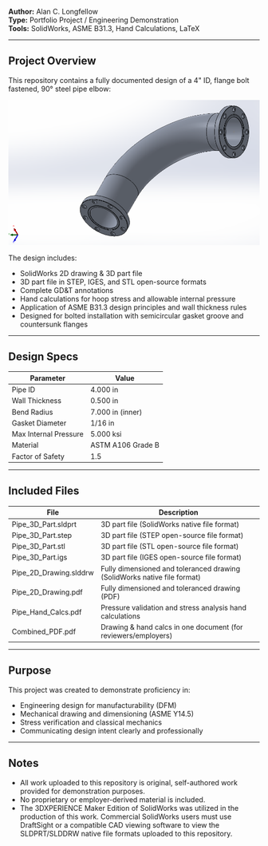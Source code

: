
**Author:** Alan C. Longfellow  
**Type:** Portfolio Project / Engineering Demonstration  
**Tools:** SolidWorks, ASME B31.3, Hand Calculations, LaTeX  

---

## Project Overview

This repository contains a fully documented design of a 4" ID, flange bolt fastened, 90° steel pipe elbow:  

![preview](docs/Pipe_Preview.png)  

The design includes:  

- SolidWorks 2D drawing & 3D part file
- 3D part file in STEP, IGES, and STL open-source formats
- Complete GD&T annotations
- Hand calculations for hoop stress and allowable internal pressure
- Application of ASME B31.3 design principles and wall thickness rules
- Designed for bolted installation with semicircular gasket groove and countersunk flanges

---

## Design Specs

| Parameter              | Value              |
|------------------------|--------------------|
| Pipe ID                | 4.000 in           |
| Wall Thickness         | 0.500 in           |
| Bend Radius            | 7.000 in (inner)   |
| Gasket Diameter        | 1/16 in            |
| Max Internal Pressure  | 5.000 ksi          |
| Material               | ASTM A106 Grade B  |
| Factor of Safety       | 1.5                |

---

## Included Files

| File                   | Description        |
|------------------------|--------------------|
| Pipe_3D_Part.sldprt | 3D part file (SolidWorks native file format) | 
| Pipe_3D_Part.step   | 3D part file (STEP open-source file format) | 
| Pipe_3D_Part.stl    | 3D part file (STL open-source file format) | 
| Pipe_3D_Part.igs    | 3D part file (IGES open-source file format) | 
| Pipe_2D_Drawing.slddrw | Fully dimensioned and toleranced drawing (SolidWorks native file format) | 
| Pipe_2D_Drawing.pdf    | Fully dimensioned and toleranced drawing (PDF) | 
| Pipe_Hand_Calcs.pdf    | Pressure validation and stress analysis hand calculations | 
| Combined_PDF.pdf       | Drawing & hand calcs in one document (for reviewers/employers) | 

---

## Purpose

This project was created to demonstrate proficiency in:

- Engineering design for manufacturability (DFM)
- Mechanical drawing and dimensioning (ASME Y14.5)
- Stress verification and classical mechanics
- Communicating design intent clearly and professionally

---

## Notes

- All work uploaded to this repository is original, self-authored work provided for demonstration purposes.
- No proprietary or employer-derived material is included.
- The 3DXPERIENCE Maker Edition of SolidWorks was utilized in the production of this work. Commercial SolidWorks users must use DraftSight or a compatible CAD viewing software to view the SLDPRT/SLDDRW native file formats uploaded to this repository.
